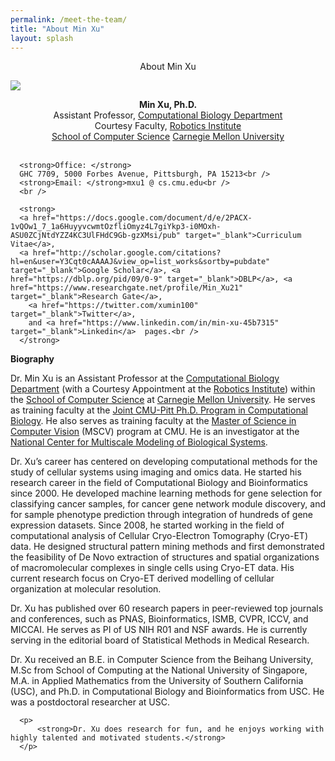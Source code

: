 ```yaml
---
permalink: /meet-the-team/
title: "About Min Xu"
layout: splash
---
```


  <p class="title" style="text-align: center;">About Min Xu</p>

  <img class="image" src="https://user-images.githubusercontent.com/25089434/73482242-597ac080-436b-11ea-84f6-6321240648bf.png" style="display:block; margin:auto">
  <p style="text-align: center;">
      <strong>Min Xu, Ph.D.</strong><br />
      Assistant Professor, <a href="http://cbd.cmu.edu" target="_blank">Computational Biology Department</a><br />
      Courtesy Faculty, <a href="http://www.ri.cmu.edu" target="_blank"> Robotics Institute </a><br />
      <a href="http://www.google.com/url?q=http%3A%2F%2Fwww.cs.cmu.edu%2F&sa=D&sntz=1&usg=AFQjCNHOBZa6FUtlVkCoqtax6zX1O2G-UQ" target="_blank">School of Computer Science</a>
      <a href="http://www.google.com/url?q=http%3A%2F%2Fwww.cmu.edu%2F&sa=D&sntz=1&usg=AFQjCNGgVsrmaGAPErZd_9YZXZtyZanpvA" target="_blank">Carnegie Mellon University</a><br />
      <br />

      <strong>Office: </strong>
      GHC 7709, 5000 Forbes Avenue, Pittsburgh, PA 15213<br />
      <strong>Email: </strong>mxu1 @ cs.cmu.edu<br />
      <br />

      <strong>
      <a href="https://docs.google.com/document/d/e/2PACX-1vQOw1_7_1a6HuyyvcwmtOzfliOmyz4L7giYkp3-i0MOxh-ASU0ZCjNtdYZZ4KC3UlFHdC9Gb-gzXMsi/pub" target="_blank">Curriculum Vitae</a>,
      <a href="http://scholar.google.com/citations?hl=en&user=Y3Cqt0cAAAAJ&view_op=list_works&sortby=pubdate" target="_blank">Google Scholar</a>, <a href="https://dblp.org/pid/09/0-9" target="_blank">DBLP</a>, <a href="https://www.researchgate.net/profile/Min_Xu21" target="_blank">Research Gate</a>,
        <a href="https://twitter.com/xumin100" target="_blank">Twitter</a>, 
        and <a href="https://www.linkedin.com/in/min-xu-45b7315" target="_blank">Linkedin</a>  pages.<br />
      </strong>
  </p>

  
  <p class="text">
      <p class="topic"> <strong>Biography</strong></p>
      <p>
          Dr. Min Xu is an Assistant Professor at the <a href="http://cbd.cmu.edu" target="_blank">Computational Biology Department</a> (with a Courtesy Appointment at the <a href="https://www.ri.cmu.edu" target="_blank">Robotics Institute</a>) within the <a href="https://www.cs.cmu.edu" target="_blank">School of Computer Science</a> at <a href="http://www.cmu.edu" target="_blank">Carnegie Mellon University</a>. 
          He serves as training faculty at the <a href="http://www.compbio.cmu.edu" target="_blank">Joint CMU-Pitt Ph.D. Program in Computational Biology</a>. He also serves as training faculty at the <a href="https://www.ri.cmu.edu/education/academic-programs/master-of-science-computer-vision" target="_blank">Master of Science in Computer Vision</a> (MSCV) program at CMU. 
          He is an investigator at the <a href="https://mmbios.pitt.edu" target="_blank"> National Center for Multiscale Modeling of Biological Systems</a>.
      </p>
      <p>
          Dr. Xu’s career has centered on developing computational methods for the study of cellular systems using imaging and omics data. 
          He started his research career in the field of Computational Biology and Bioinformatics since 2000. 
          He developed machine learning methods for gene selection for classifying cancer samples, for cancer gene network module discovery, and for sample phenotype prediction through integration of hundreds of gene expression datasets. 
          Since 2008, he started working in the field of computational analysis of Cellular Cryo-Electron Tomography (Cryo-ET) data.
          He designed structural pattern mining methods and first demonstrated the feasibility of De Novo extraction of structures and spatial organizations of macromolecular complexes in single cells using Cryo-ET data.
          His current research focus on Cryo-ET derived modelling of cellular organization at molecular resolution.
      </p>
      <p>
          Dr. Xu has published over 60 research papers in peer-reviewed top journals and conferences, such as PNAS, Bioinformatics, ISMB, CVPR, ICCV, and MICCAI. He serves as PI of US NIH R01 and NSF awards. He is currently serving in the editorial board of Statistical Methods in Medical Research. 
  </p>
  <p>
          Dr. Xu received an B.E. in Computer Science from the Beihang University, M.Sc from School of Computing at the National University of Singapore, M.A. in Applied Mathematics from the University of Southern California (USC), and Ph.D. in Computational Biology and Bioinformatics from USC. 
          He was a postdoctoral researcher at USC.
      </p>
      
      <p>
          <strong>Dr. Xu does research for fun, and he enjoys working with highly talented and motivated students.</strong>
      </p>
  </p>
